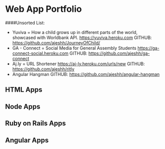 # Web App Portfolio

####Unsorted List:
* Yuviva = How a child grows up in different parts of the world, showcased with Worldbank API. https://yuviva.heroku.com  GITHUB: https://github.com/ajeshh/JourneyOfChild/
* GA - Connect = Social Media for General Assembly Students https://ga-connect-social.heroku.com   GITHUB:  https://github.com/ajeshh/ga-connect
* Aj.ly = URL Shortener https://aj-ly.heroku.com/urls/new   GITHUB:  https://github.com/ajeshh/ritly
* Angular Hangman GITHUB: https://github.com/ajeshh/angular-hangman

## HTML Apps


## Node Apps


## Ruby on Rails Apps


## Angular Apps

